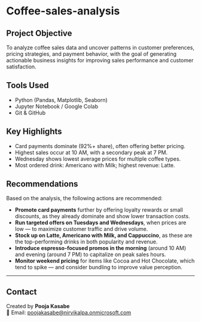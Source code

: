 # Coffee-sales-analysis

## Project Objective

To analyze coffee sales data and uncover patterns in customer preferences, pricing strategies, and payment behavior, with the goal of generating actionable business insights for improving sales performance and customer satisfaction.

## Tools Used
- Python (Pandas, Matplotlib, Seaborn)
- Jupyter Notebook / Google Colab
- Git & GitHub

## Key Highlights
- Card payments dominate (92%+ share), often offering better pricing.
- Highest sales occur at 10 AM, with a secondary peak at 7 PM.
- Wednesday shows lowest average prices for multiple coffee types.
- Most ordered drink: Americano with Milk; highest revenue: Latte.

 ## Recommendations

Based on the analysis, the following actions are recommended:

- **Promote card payments** further by offering loyalty rewards or small discounts, as they already dominate and show lower transaction costs.
- **Run targeted offers on Tuesdays and Wednesdays**, when prices are low — to maximize customer traffic and drive volume.
- **Stock up on Latte, Americano with Milk, and Cappuccino**, as these are the top-performing drinks in both popularity and revenue.
- **Introduce espresso-focused promos in the morning** (around 10 AM) and evening (around 7 PM) to capitalize on peak sales hours.
- **Monitor weekend pricing** for items like Cocoa and Hot Chocolate, which tend to spike — and consider bundling to improve value perception.

---

## Contact
Created by **Pooja Kasabe**  
📧 Email: poojakasabe@nirvikalpa.onmicrosoft.com

